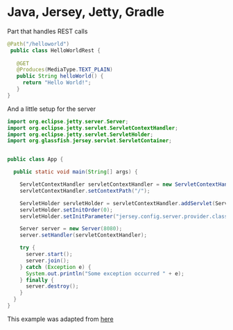 # Java, Jersey, Jetty, Gradle

Part that handles REST calls

```java
@Path("/helloworld")
 public class HelloWorldRest {
 
   @GET
   @Produces(MediaType.TEXT_PLAIN)
   public String helloWorld() {
     return "Hello World!";
   }
}
```

And a little setup for the server
```java
import org.eclipse.jetty.server.Server;
import org.eclipse.jetty.servlet.ServletContextHandler;
import org.eclipse.jetty.servlet.ServletHolder;
import org.glassfish.jersey.servlet.ServletContainer;


public class App {

  public static void main(String[] args) {

    ServletContextHandler servletContextHandler = new ServletContextHandler(ServletContextHandler.SESSIONS);
    servletContextHandler.setContextPath("/");

    ServletHolder servletHolder = servletContextHandler.addServlet(ServletContainer.class, "/*");
    servletHolder.setInitOrder(0);
    servletHolder.setInitParameter("jersey.config.server.provider.classnames", HelloWorldRest.class.getCanonicalName());

    Server server = new Server(8080);
    server.setHandler(servletContextHandler);

    try {
      server.start();
      server.join();
    } catch (Exception e) {
      System.out.println("Some exception occurred " + e);
    } finally {
      server.destroy();
    }
  }
}

```

This example was adapted from [here](http://nikgrozev.com/2014/10/16/rest-with-embedded-jetty-and-jersey-in-a-single-jar-step-by-step/)